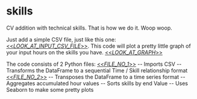 # skills
CV addition with technical skills.
That is how we do it. Woop woop.

Just add a simple CSV file, just like this one:
[<<_LOOK_AT_INPUT_CSV_FILE_>>](https://github.com/cliptic/skills/blob/master/CV_03.csv).
This code will plot a pretty little graph of your input hours on the skills you have.
[<<_LOOK_AT_GRAPH_>>](https://github.com/cliptic/skills/blob/master/Figure_6.pdf)

The code consists of 2 Python files: 
[<<_FILE_NO_1_>>](https://github.com/cliptic/skills/blob/master/CV_data.py)
-- Imports CSV
-- Transforms the DataFrame to a sequential Time / Skill relationship format
[<<_FILE_NO_2_>>](https://github.com/cliptic/skills/blob/master/Seaborn.py)
-- Transposes the DataFrame to a time series format
-- Aggregates accumulated hour values
-- Sorts skills by end Value
-- Uses Seaborn to make some pretty plots
